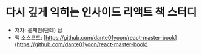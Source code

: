 # 다시 깊게 익히는 인사이드 리액트 책 스터디

- 저자: 윤재원(단테) 님
- 책 소스코드: [https://github.com/dante01yoon/react-master-book](https://github.com/dante01yoon/react-master-book)
